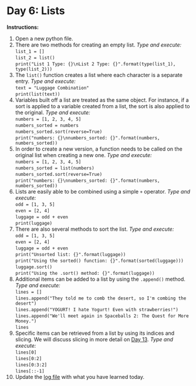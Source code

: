 # Day 6: Lists
**Instructions:** 
1. Open a new python file.
2. There are two methods for creating an empty list. _Type and execute:_  
   `list_1 = []`  
   `list_2 = list()`  
   `print("List 1 Type: {}\nList 2 Type: {}".format(type(list_1), type(list_2)))`
3. The `list()` function creates a list where each character is a separate entry. _Type and execute:_  
   `text = "Luggage Combination"`  
   `print(list(text))` 
4.  Variables built off a list are treated as the same object. For instance, if a sort is applied to a variable created from a list, the sort is also applied to the original. _Type and execute:_  
   `numbers = [1, 2, 3, 4, 5]`  
   `numbers_sorted = numbers`  
   `numbers_sorted.sort(reverse=True)`  
   `print("numbers: {}\nnumbers_sorted: {}".format(numbers, numbers_sorted))`
5. In order to create a new version, a function needs to be called on the original list when creating a new one. _Type and execute:_  
   `numbers = [1, 2, 3, 4, 5]`  
   `numbers_sorted = list(numbers)`  
   `numbers_sorted.sort(reverse=True)`  
   `print("numbers: {}\nnumbers_sorted: {}".format(numbers, numbers_sorted))`
6. Lists are easily able to be combined using a simple `+` operator. _Type and execute:_  
   `odd = [1, 3, 5]`  
   `even = [2, 4]`  
   `luggage = odd + even`  
   `print(luggage)`
7. There are also several methods to sort the list. _Type and execute:_  
   `odd = [1, 3, 5]`  
   `even = [2, 4]`  
   `luggage = odd + even`  
   `print("Unsorted list: {}".format(luggage))`  
   `print("Using the sorted() function: {}".format(sorted(luggage)))`  
   `luggage.sort()`  
   `print("Using the .sort() method: {}".format(luggage))`
8. Additional items can be added to a list by using the `.append()` method. _Type and execute:_  
   `lines = []`  
   `lines.append("They told me to comb the desert, so I'm combing the desert")`  
   `lines.append("YOGURT! I hate Yogurt! Even with strawberries!")`  
   `lines.append("We'll meet again in Spaceballs 2: The Quest for More Money.")`  
   `lines`
9. Specific items can be retrieved from a list by using its indices and slicing. We will discuss slicing in more detail on [Day 13](../Module1/Day13). _Type and execute:_  
   `lines[0]`  
   `lines[0:2]`  
   `lines[0:3:2]`  
   `lines[::-1]`
10. Update the [log file](../../log.md) with what you have learned today.
